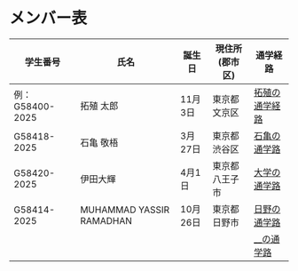 # メンバー表

|学生番号|氏名|誕生日|現住所(郡市区)|通学経路|
|---|---|---|---|---|
|例：G58400-2025|拓殖 太郎|11月3日|東京都文京区|[拓殖の通学経路](route00.md)|
|G58418-2025|石亀 敬梧|3月27日|東京都渋谷区| [石亀の通学路](route01.md)|
|G58420-2025|伊田大輝|4月1日|東京都八王子市| [大学の通学路](route02.md)|
|G58414-2025|MUHAMMAD YASSIR RAMADHAN|10月26日|東京都日野市| [日野の通学路](route03.md)|
| | | | | [__の通学路](route04.md)|
